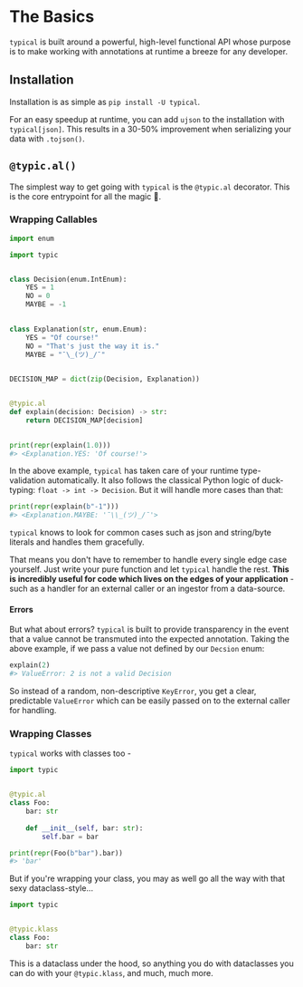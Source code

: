 # The Basics

`typical` is built around a powerful, high-level functional API whose
purpose is to make working with annotations at runtime a breeze for
any developer.

## Installation

Installation is as simple as `pip install -U typical`.

For an easy speedup at runtime, you can add `ujson` to the
installation with `typical[json]`. This results in a 30-50%
improvement when serializing your data with `.tojson()`.


## `@typic.al()`

The simplest way to get going with `typical` is the `@typic.al`
decorator. This is the core entrypoint for all the magic
:crystal_ball:.

### Wrapping Callables

```python
import enum

import typic


class Decision(enum.IntEnum):
    YES = 1
    NO = 0
    MAYBE = -1
    

class Explanation(str, enum.Enum):
    YES = "Of course!"
    NO = "That's just the way it is."
    MAYBE = "¯\_(ツ)_/¯"
    

DECISION_MAP = dict(zip(Decision, Explanation))


@typic.al
def explain(decision: Decision) -> str:
    return DECISION_MAP[decision]
  

print(repr(explain(1.0)))
#> <Explanation.YES: 'Of course!'>

```

In the above example, `typical` has taken care of your runtime
type-validation automatically. It also follows the classical Python
logic of duck-typing: `float -> int -> Decision`. But it will handle
more cases than that:

```python
print(repr(explain(b"-1")))
#> <Explanation.MAYBE: '¯\\_(ツ)_/¯'>
```

`typical` knows to look for common cases such as json and string/byte
literals and handles them gracefully.

That means you don't have to remember to handle every single edge case
yourself. Just write your pure function and let `typical` handle the
rest. **This is incredibly useful for code which lives on the edges of
your application** - such as a handler for an external caller or an
ingestor from a data-source.

#### Errors

But what about errors? `typical` is built to provide transparency in
the event that a value cannot be transmuted into the expected
annotation. Taking the above example, if we pass a value not defined
by our `Decsion` enum:

```python
explain(2)
#> ValueError: 2 is not a valid Decision
```

So instead of a random, non-descriptive `KeyError`, you get a clear,
predictable `ValueError` which can be easily passed on to the external
caller for handling.

### Wrapping Classes

`typical` works with classes too -

```python
import typic


@typic.al
class Foo:
    bar: str
        
    def __init__(self, bar: str):
        self.bar = bar

print(repr(Foo(b"bar").bar))
#> 'bar'
```

But if you're wrapping your class, you may as well go all the way with
that sexy dataclass-style...

```python
import typic


@typic.klass
class Foo:
    bar: str


```

This is a dataclass under the hood, so anything you do with
dataclasses you can do with your `@typic.klass`, and much, much more.
